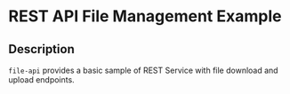 # REST API File Management Example

## Description

`file-api` provides a basic sample of REST Service with file download and upload endpoints. 



